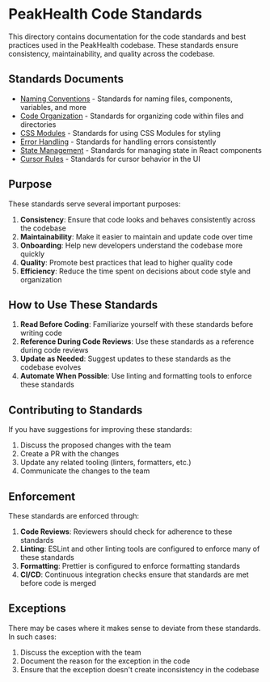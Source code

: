 # PeakHealth Code Standards

This directory contains documentation for the code standards and best practices used in the PeakHealth codebase. These standards ensure consistency, maintainability, and quality across the codebase.

## Standards Documents

- [Naming Conventions](./naming-conventions.md) - Standards for naming files, components, variables, and more
- [Code Organization](./code-organization.md) - Standards for organizing code within files and directories
- [CSS Modules](./css-modules.md) - Standards for using CSS Modules for styling
- [Error Handling](./error-handling.md) - Standards for handling errors consistently
- [State Management](./state-management.md) - Standards for managing state in React components
- [Cursor Rules](./cursor-rules.md) - Standards for cursor behavior in the UI

## Purpose

These standards serve several important purposes:

1. **Consistency**: Ensure that code looks and behaves consistently across the codebase
2. **Maintainability**: Make it easier to maintain and update code over time
3. **Onboarding**: Help new developers understand the codebase more quickly
4. **Quality**: Promote best practices that lead to higher quality code
5. **Efficiency**: Reduce the time spent on decisions about code style and organization

## How to Use These Standards

1. **Read Before Coding**: Familiarize yourself with these standards before writing code
2. **Reference During Code Reviews**: Use these standards as a reference during code reviews
3. **Update as Needed**: Suggest updates to these standards as the codebase evolves
4. **Automate When Possible**: Use linting and formatting tools to enforce these standards

## Contributing to Standards

If you have suggestions for improving these standards:

1. Discuss the proposed changes with the team
2. Create a PR with the changes
3. Update any related tooling (linters, formatters, etc.)
4. Communicate the changes to the team

## Enforcement

These standards are enforced through:

1. **Code Reviews**: Reviewers should check for adherence to these standards
2. **Linting**: ESLint and other linting tools are configured to enforce many of these standards
3. **Formatting**: Prettier is configured to enforce formatting standards
4. **CI/CD**: Continuous integration checks ensure that standards are met before code is merged

## Exceptions

There may be cases where it makes sense to deviate from these standards. In such cases:

1. Discuss the exception with the team
2. Document the reason for the exception in the code
3. Ensure that the exception doesn't create inconsistency in the codebase
